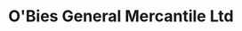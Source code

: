 ---
title: "O'Bies General Mercantile Ltd"
url: /lundbreck/obies-general-mercantile-ltd/
shop: convenience
---